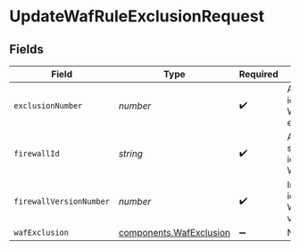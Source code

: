 # UpdateWafRuleExclusionRequest


## Fields

| Field                                                          | Type                                                           | Required                                                       | Description                                                    | Example                                                        |
| -------------------------------------------------------------- | -------------------------------------------------------------- | -------------------------------------------------------------- | -------------------------------------------------------------- | -------------------------------------------------------------- |
| `exclusionNumber`                                              | *number*                                                       | :heavy_check_mark:                                             | A numeric ID identifying a WAF exclusion.                      | 1                                                              |
| `firewallId`                                                   | *string*                                                       | :heavy_check_mark:                                             | Alphanumeric string identifying a WAF Firewall.                | fW7g2uUGZzb2W9Euo4Mo0r                                         |
| `firewallVersionNumber`                                        | *number*                                                       | :heavy_check_mark:                                             | Integer identifying a WAF firewall version.                    | 1                                                              |
| `wafExclusion`                                                 | [components.WafExclusion](../../models/shared/wafexclusion.md) | :heavy_minus_sign:                                             | N/A                                                            |                                                                |